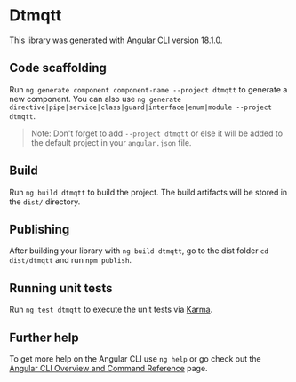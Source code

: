 # Dtmqtt

This library was generated with [Angular CLI](https://github.com/angular/angular-cli) version 18.1.0.

## Code scaffolding

Run `ng generate component component-name --project dtmqtt` to generate a new component. You can also use `ng generate directive|pipe|service|class|guard|interface|enum|module --project dtmqtt`.
> Note: Don't forget to add `--project dtmqtt` or else it will be added to the default project in your `angular.json` file. 

## Build

Run `ng build dtmqtt` to build the project. The build artifacts will be stored in the `dist/` directory.

## Publishing

After building your library with `ng build dtmqtt`, go to the dist folder `cd dist/dtmqtt` and run `npm publish`.

## Running unit tests

Run `ng test dtmqtt` to execute the unit tests via [Karma](https://karma-runner.github.io).

## Further help

To get more help on the Angular CLI use `ng help` or go check out the [Angular CLI Overview and Command Reference](https://angular.dev/tools/cli) page.
